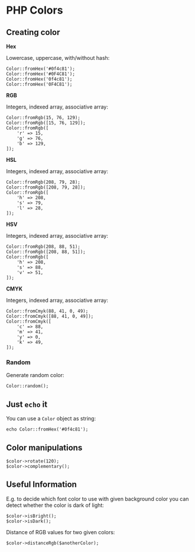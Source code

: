 # PHP Colors

## Creating color

**Hex**

Lowercase, uppercase, with/without hash:

    Color::fromHex('#0f4c81');
    Color::fromHex('#0F4C81');
    Color::fromHex('0f4c81');
    Color::fromHex('0F4C81');


**RGB**

Integers, indexed array, associative array:

    Color::fromRgb(15, 76, 129);
    Color::fromRgb([15, 76, 129]); 
    Color::fromRgb([
        'r' => 15,
        'g' => 76,
        'b' => 129,
    ]);


**HSL**

Integers, indexed array, associative array:

    Color::fromRgb(208, 79, 28);
    Color::fromRgb([208, 79, 28]); 
    Color::fromRgb([
        'h' => 208,
        's' => 79,
        'l' => 28,
    ]);


**HSV**

Integers, indexed array, associative array:

    Color::fromRgb(208, 88, 51);
    Color::fromRgb([208, 88, 51]); 
    Color::fromRgb([
        'h' => 208,
        's' => 88,
        'v' => 51,
    ]);


**CMYK**

Integers, indexed array, associative array:

    Color::fromCmyk(88, 41, 0, 49);
    Color::fromCmyk([88, 41, 0, 49]); 
    Color::fromCmyk([
        'c' => 88,
        'm' => 41,
        'y' => 0,
        'k' => 49,
    ]);


### Random

Generate random color:

    Color::random();


## Just `echo` it

You can use a `Color` object as string:

    echo Color::fromHex('#0f4c81');


## Color manipulations

    $color->rotate(120);
    $color->complementary();


## Useful Information

E.g. to decide which font color to use with given background color you can detect whether the color is dark of light:

    $color->isBright();
    $color->isDark();


Distance of RGB values for two given colors:

    $color->distanceRgb($anotherColor);

